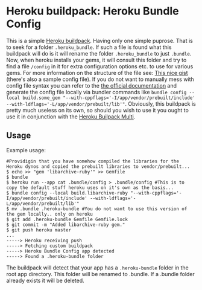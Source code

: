 Heroku buildpack: Heroku Bundle Config
=======================

This is a simple [Heroku buildpack](http://devcenter.heroku.com/articles/buildpacks). Having only one simple puprose. That is to seek for a folder `.heroku_bundle`. If such a file is found what this buildpack will do is it will rename the folder `.heroku_bundle` to just `.bundle`. Now, when heroku installs your gems, it will consult this folder and try to find a file `/config` in it for extra configuration options etc. to use for various gems. For more information on the structure of the file see: [This nice gist](https://gist.github.com/perplexes/5357663) (there's also a sample config file). If you do not want to manually mess with config file syntax you can refer to the [the official documentation](http://bundler.io/v1.5/man/bundle-config.1.html) and generate the config file locally via bundler commands like `bundle config --local build.some_gem "--with-cppflags='-I/app/vendor/prebuilt/include' --with-ldflags='-L/app/vendor/prebuilt/lib'"`. Obviously, this buildpack is pretty much useless on its own, so should you wish to use it you ought to use it in conjunction with the [Heroku Builpack Multi](https://github.com/ddollar/heroku-buildpack-multi).

Usage
-----

Example usage:

    #Providigin that you have somehow compiled the libraries for the Heroku dynos and copied the prebuilt libraries to vendor/prebuilt...
    $ echo >> "gem 'libarchive-ruby'" >> Gemfile
    $ bundle
    $ heroku run --app cat .bundle/config > .bundle/config #This is to copy the default stuff heroku uses on it's own as the basis...
    $ bundle config --local build.libarchive-ruby "--with-cppflags='-I/app/vendor/prebuilt/include' --with-ldflags='-L/app/vendor/prebuilt/lib'"
    $ mv .bundle .heroku-bundle #You do not want to use this version of the gem locally.. only on heroku
    $ git add .heroku-bundle Gemfile Gemfile.lock
    $ git commit -m "Added libarchive-ruby gem."
    $ git push heroku master
    ...
    -----> Heroku receiving push
    -----> Fetching custom buildpack
    -----> Heroku Bundle Config app detected
    -----> Found a .heroku-bundle folder

The buildpack will detect that your app has a `.heroku-bundle` folder in the root app directory. This folder will be renamed to .bundle. If a .bundle folder already exists it will be deleted.